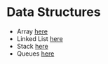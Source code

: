 # Data Structures  

*  Array [here](array.md)
*  Linked List [here](linked_list.md)
*  Stack [here](stack.md)
*  Queues [here](queue.md)
